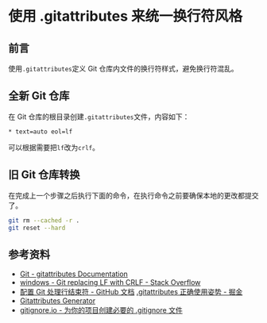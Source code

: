 # 使用 .gitattributes 来统一换行符风格

## 前言

使用`.gitattributes`定义 Git 仓库内文件的换行符样式，避免换行符混乱。

## 全新 Git 仓库

在 Git 仓库的根目录创建`.gitattributes`文件，内容如下：

```text
* text=auto eol=lf
```

可以根据需要把`lf`改为`crlf`。

## 旧 Git 仓库转换

在完成上一个步骤之后执行下面的命令，在执行命令之前要确保本地的更改都提交了。

```bash
git rm --cached -r .
git reset --hard
```

## 参考资料

- [Git - gitattributes Documentation](https://www.git-scm.com/docs/gitattributes)
- [windows - Git replacing LF with CRLF - Stack Overflow](https://stackoverflow.com/questions/1967370/git-replacing-lf-with-crlf)
- [配置 Git 处理行结束符 - GitHub 文档](https://docs.github.com/zh/get-started/getting-started-with-git/configuring-git-to-handle-line-endings)
[.gitattributes 正确使用姿势 - 掘金](https://juejin.cn/post/7084885453920272398)
- [Gitattributes Generator](https://www.richie-bendall.ml/gitattributes-generator/)
- [gitignore.io - 为你的项目创建必要的 .gitignore 文件](https://www.toptal.com/developers/gitignore)
